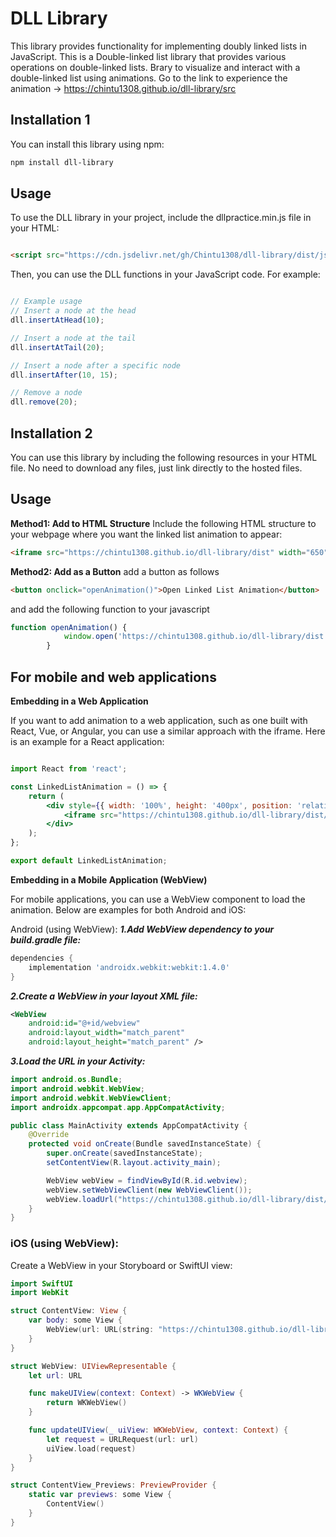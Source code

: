 # DLL Library

This library provides functionality for implementing doubly linked lists in JavaScript.
This is a Double-linked list library that provides various operations on double-linked lists. Brary to visualize and interact with a double-linked list using animations.
Go to the link to experience the animation ->  https://chintu1308.github.io/dll-library/src

## Installation 1

You can install this library using npm:

```bash
npm install dll-library
```
## Usage

To use the DLL library in your project, include the dllpractice.min.js file in your HTML:

```html

<script src="https://cdn.jsdelivr.net/gh/Chintu1308/dll-library/dist/js/dllpractice.min.js"></script>
```
Then, you can use the DLL functions in your JavaScript code. For example:

```javascript

// Example usage
// Insert a node at the head
dll.insertAtHead(10);

// Insert a node at the tail
dll.insertAtTail(20);

// Insert a node after a specific node
dll.insertAfter(10, 15);

// Remove a node
dll.remove(20);
```

## Installation 2

You can use this library by including the following resources in your HTML file. No need to download any files, just link directly to the hosted files.

## Usage

**Method1: Add to HTML Structure**
Include the following HTML structure to your webpage where you want the linked list animation to appear:

```html
<iframe src="https://chintu1308.github.io/dll-library/dist" width="650" height="400" frameborder="0"  allowfullscreen></iframe>
```
**Method2: Add as a Button**
add a button as follows
```html
<button onclick="openAnimation()">Open Linked List Animation</button>
```
and add the following function to your javascript
```javascript
function openAnimation() {
            window.open('https://chintu1308.github.io/dll-library/dist', '_blank', 'noopener,noreferrer');
        }
```
## For mobile and web applications

**Embedding in a Web Application**

If you want to add animation to a web application, such as one built with React, Vue, or Angular, you can use a similar approach with the iframe. Here is an example for a React application:

```jsx

import React from 'react';

const LinkedListAnimation = () => {
    return (
        <div style={{ width: '100%', height: '400px', position: 'relative' }}>
            <iframe src="https://chintu1308.github.io/dll-library/dist/index.html" style={{ width: '100%', height: '100%', border: 'none' }}></iframe>
        </div>
    );
};

export default LinkedListAnimation;
```
**Embedding in a Mobile Application (WebView)**

For mobile applications, you can use a WebView component to load the animation. Below are examples for both Android and iOS:

Android (using WebView):
***1.Add WebView dependency to your build.gradle file:***

```gradle
dependencies {
    implementation 'androidx.webkit:webkit:1.4.0'
}
```
***2.Create a WebView in your layout XML file:***
```xml
<WebView
    android:id="@+id/webview"
    android:layout_width="match_parent"
    android:layout_height="match_parent" />
```

***3.Load the URL in your Activity:***

```java
import android.os.Bundle;
import android.webkit.WebView;
import android.webkit.WebViewClient;
import androidx.appcompat.app.AppCompatActivity;

public class MainActivity extends AppCompatActivity {
    @Override
    protected void onCreate(Bundle savedInstanceState) {
        super.onCreate(savedInstanceState);
        setContentView(R.layout.activity_main);

        WebView webView = findViewById(R.id.webview);
        webView.setWebViewClient(new WebViewClient());
        webView.loadUrl("https://chintu1308.github.io/dll-library/dist/index.html");
    }
}
```
### iOS (using WebView):
Create a WebView in your Storyboard or SwiftUI view:
```swift
import SwiftUI
import WebKit

struct ContentView: View {
    var body: some View {
        WebView(url: URL(string: "https://chintu1308.github.io/dll-library/dist/index.html")!)
    }
}

struct WebView: UIViewRepresentable {
    let url: URL

    func makeUIView(context: Context) -> WKWebView {
        return WKWebView()
    }

    func updateUIView(_ uiView: WKWebView, context: Context) {
        let request = URLRequest(url: url)
        uiView.load(request)
    }
}

struct ContentView_Previews: PreviewProvider {
    static var previews: some View {
        ContentView()
    }
}
```
